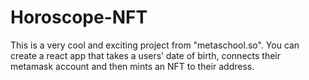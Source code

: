 # Horoscope-NFT
This is a very cool and exciting project from "metaschool.so". You can create a react app that takes a users’ date of birth, connects their metamask account and then mints an NFT to their address.

